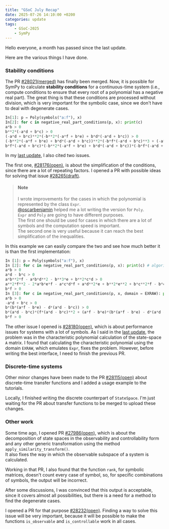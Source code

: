 ```yaml
---
title: "GSoC July Recap"
date: 2025-07-26 14:10:00 +0200
categories: update
tags:
    - GSoC-2025
    - SymPy
---
```


Hello everyone, a month has passed since the last update.

Here are the various things I have done.

### Stability conditions
The PR [#28021(merged)](https://github.com/sympy/sympy/pull/28021)
has finally been merged.
Now, it is possible for SymPy to calculate **stability conditions** for a continuous-time system (i.e., compute conditions to ensure that every root of a polynomial has a negative real part).
The great thing is that these conditions are processed without division, which is very important for the symbolic case, since we don't have to deal with degenerate cases.

```Python
In[1]: p = Poly(symbols("a:f"), x)
In[2]: for c in negative_real_part_conditions(p, x): print(c)
a*b > 0
b**2*(-a*d + b*c) > 0
(-a*d + b*c)**2*(-b**2*(-a*f + b*e) + b*d*(-a*d + b*c)) > 0
(-b**2*(-a*f + b*e) + b*d*(-a*d + b*c))**2*(-b*f*(-a*d + b*c)**3 + (-a*d + b*c)*(-a*f + b*e)*(-b**2*(-a*f + b*e) + b*d*(-a*d + b*c))) > 0
b*f*(-a*d + b*c)*(-b**2*(-a*f + b*e) + b*d*(-a*d + b*c))*(-b*f*(-a*d + b*c)**3 + (-a*d + b*c)*(-a*f + b*e)*(-b**2*(-a*f + b*e) + b*d*(-a*d + b*c)))**3 > 0
```

In my [last update](https://leomanga.github.io/update/third-week/), I also cited two issues.

The first one, [#28176(open)](https://github.com/sympy/sympy/issues/28176), is about the simplification of the conditions, since there are a lot of repeating factors.
I opened a PR with possible ideas for solving that issue [#28265(draft)](https://github.com/sympy/sympy/pull/28265).

> #### Note
> I wrote improvements for the cases in which the polynomial is represented by the class `Expr`.\
> [@oscarbenjamin](https://github.com/oscarbenjamin) helped me a lot writing the version for `Poly`.\
> `Expr` and `Poly` are going to have different purposes.\
The first one should be used for cases in which there are a lot of symbols and the computation speed is important.\
The second one is very useful because it can reach the best simplification of the inequalities.

In this example we can easily compare the two and see how much better it is than the first implementation:
```Python
In [1]: p = Poly(symbols("a:f"), x)
In [2]: for c in negative_real_part_conditions(p, x): print(c) # algorithm for Poly
a*b > 0
a*d - b*c > 0
a*b**2*f - a*b*d**2 - b**3*e + b**2*c*d > 0
a**2*f**2 - 2*a*b*e*f - a*c*d*f + a*d**2*e + b**2*e**2 + b*c**2*f - b*c*d*e > 0
b*f > 0
In [3]: for c in negative_real_part_conditions(p, x, domain = EXRAW): print(c) # algorithm for expressions
a*b > 0
-a*d + b*c > 0
b*(b*(a*f - b*e) - d*(a*d - b*c)) > 0
b*(a*d - b*c)*(f*(a*d - b*c)**2 + (a*f - b*e)*(b*(a*f - b*e) - d*(a*d - b*c))) > 0
b*f > 0
```
The other issue I opened is [#28180(open)](https://github.com/sympy/sympy/issues/28180), which is about performance issues for systems with a lot of symbols.
As I said in the [last update](https://leomanga.github.io/update/third-week/), the problem was in the characteristic polynomial calculation of the state-space `A` matrix. I found that calculating the characteristic polynomial using the domain `EXRAW`, which emulates `Expr`, fixes the problem. However, before writing the best interface, I need to finish the previous PR.

### Discrete-time systems
Other minor changes have been made to the PR [#28115(open)](https://github.com/sympy/sympy/pull/28115) about discrete-time transfer functions and
I added a usage example to the tutorials.

Locally, I finished writing the discrete counterpart of `StateSpace`.
I'm just waiting for the PR about transfer functions to be merged to upload these changes.

### Other work
Some time ago, I opened PR [#27986(open)](https://github.com/sympy/sympy/pull/27986), which is about the decomposition of state spaces in the observability and controllability form and any other generic transformation using the method `apply_similarity_transform()`.\
It also fixes the way in which the observable subspace of a system is calculated.

Working in that PR, I also found that the function `rank`, for symbolic matrices, doesn't count every case of symbol, so, for specific combinations of symbols, the output will be incorrect.

After some discussions, I was convinced that this output is acceptable, since it covers almost all possibilities, but there is a need for a method to find the degenerate cases.

I opened a PR for that purpose [#28232(open)](https://github.com/sympy/sympy/issues/28232).
Finding a way to solve this issue will be very important, because it will be possible to make the functions `is_observable` and `is_controllable` work in all cases.
